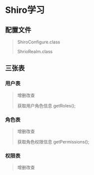 # Shiro学习

## 配置文件
> ShiroConfigure.class 
>
> ShrioRealm.class

## 三张表
### 用户表
> 增删改查 
>
> 获取用户角色信息 getRoles();
### 角色表
> 增删改查 
>
> 获取角色权限信息 getPermissions();
### 权限表
> 增删改查